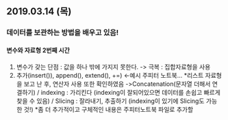 ## 2019.03.14 (목)
### 데이터를 보관하는 방법을 배우고 있음!
#### 변수와 자료형 2번째 시간
1. 변수가 갖는 단점 : 값을 하나 밖에 가지지 못한다. -> 극복 : 집합자료형을 사용
2. 추가(insert()), append(), extend(), +=)  <-예시 주피터 노트북...
*리스트 자료형을 보고 난 후, 연산자 사용 또한 확인하였음
 ->Concatenation(문자열 더해서 연결하기) / indexing : 가리킨다 (indexing이 잘되어있으면 데이터를 손쉽고 빠르게 찾을 수 있음) / Slicing : 잘라내기, 추출하기 (indexing이 있기에 Slicing도 가능한 것!)
*좀 더 추가적이고 구체적인 내용은 주피터노트북 파일로 추가할 
